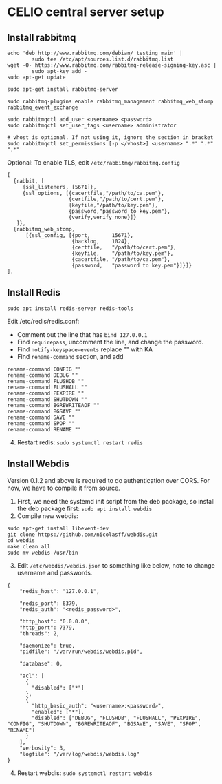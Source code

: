 # CELIO central server setup

## Install rabbitmq
```
echo 'deb http://www.rabbitmq.com/debian/ testing main' |
        sudo tee /etc/apt/sources.list.d/rabbitmq.list
wget -O- https://www.rabbitmq.com/rabbitmq-release-signing-key.asc |
        sudo apt-key add -
sudo apt-get update

sudo apt-get install rabbitmq-server

sudo rabbitmq-plugins enable rabbitmq_management rabbitmq_web_stomp rabbitmq_event_exchange

sudo rabbitmqctl add_user <username> <password>
sudo rabbitmqctl set_user_tags <username> administrator

# vhost is optional. If not using it, ignore the section in bracket
sudo rabbitmqctl set_permissions [-p </vhost>] <username> ".*" ".*" ".*"
```

Optional: To enable TLS, edit `/etc/rabbitmq/rabbitmq.config`
```
[
  {rabbit, [
     {ssl_listeners, [5671]},
     {ssl_options, [{cacertfile,"/path/to/ca.pem"},
                    {certfile,"/path/to/cert.pem"},
                    {keyfile,"/path/to/key.pem"},
                    {password,"password to key.pem"},
                    {verify,verify_none}]}
   ]},
  {rabbitmq_web_stomp,
      [{ssl_config, [{port,       15671},
                     {backlog,    1024},
                     {certfile,   "/path/to/cert.pem"},
                     {keyfile,    "/path/to/key.pem"},
                     {cacertfile, "/path/to/ca.pem"},
                     {password,   "password to key.pem"}]}]}
].
```

## Install Redis
`sudo apt install redis-server redis-tools`

Edit /etc/redis/redis.conf:
- Comment out the line that has `bind 127.0.0.1`
- Find `requirepass`, uncomment the line, and change the password.
- Find `notify-keyspace-events` replace "" with KA
- Find `rename-command` section, and add
```
rename-command CONFIG ""
rename-command DEBUG ""
rename-command FLUSHDB ""
rename-command FLUSHALL ""
rename-command PEXPIRE ""
rename-command SHUTDOWN ""
rename-command BGREWRITEAOF ""
rename-command BGSAVE ""
rename-command SAVE ""
rename-command SPOP ""
rename-command RENAME ""
```
4. Restart redis:
`sudo systemctl restart redis`

## Install Webdis
Version 0.1.2 and above is required to do authentication over CORS.
For now, we have to compile it from source.

1. First, we need the systemd init script from the deb package, so install the deb package first:
`sudo apt install webdis`
2. Compile new webdis:
  ```
  sudo apt-get install libevent-dev
  git clone https://github.com/nicolasff/webdis.git
  cd webdis
  make clean all
  sudo mv webdis /usr/bin
  ```
3. Edit `/etc/webdis/webdis.json` to something like below, note to change username and passwords.
  ```
  {
      "redis_host": "127.0.0.1",

      "redis_port": 6379,
      "redis_auth": "<redis_password>",

      "http_host": "0.0.0.0",
      "http_port": 7379,
      "threads": 2,

      "daemonize": true,
      "pidfile": "/var/run/webdis/webdis.pid",

      "database": 0,

      "acl": [
        {
          "disabled": ["*"]
        },
        {
          "http_basic_auth": "<username>:<password>",
          "enabled": ["*"],
          "disabled": ["DEBUG", "FLUSHDB", "FLUSHALL", "PEXPIRE", "CONFIG", "SHUTDOWN", "BGREWRITEAOF", "BGSAVE", "SAVE", "SPOP", "RENAME"]
        }
      ],
      "verbosity": 3,
      "logfile": "/var/log/webdis/webdis.log"
  }
  ```
4. Restart webdis:
`sudo systemctl restart webdis`
